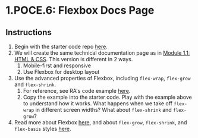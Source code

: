 # 1.POCE.6: Flexbox Docs Page

## Instructions

1. Begin with the starter code repo [here](https://github.com/rocketacademy/base-css-bootcamp).
2. We will create the same technical documentation page as in [Module 1.1: HTML & CSS](../1.1-html-and-css/#html-css-exercise-technical-documentation-page). This version is different in 2 ways.
   1. Mobile-first and responsive
   2. Use Flexbox for desktop layout
3. Use the advanced properties of Flexbox, including `flex-wrap`, `flex-grow` and `flex-shrink`.
   1. For reference, see RA's code example [here](https://codepen.io/awongh-sandwich/pen/XWjvrQJ).
   2. Copy the example into the starter code. Play with the example above to understand how it works. What happens when we take off `flex-wrap` in different screen widths? What about `flex-shrink` and `flex-grow`?
4. Read more about Flexbox [here](https://css-tricks.com/snippets/css/a-guide-to-flexbox/), and about `flex-grow`, `flex-shrink`, and `flex-basis` styles [here](https://css-tricks.com/understanding-flex-grow-flex-shrink-and-flex-basis/).


